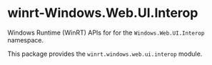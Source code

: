 <!-- warning: Please don't edit this file. It was automatically generated. -->

# winrt-Windows.Web.UI.Interop

Windows Runtime (WinRT) APIs for for the `Windows.Web.UI.Interop` namespace.

This package provides the `winrt.windows.web.ui.interop` module.
